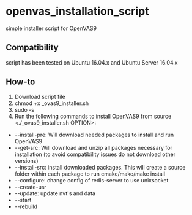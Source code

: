 # openvas_installation_script

simple installer script for OpenVAS9

## Compatibility

script has been tested on Ubuntu 16.04.x and Ubuntu Server 16.04.x

## How-to

1. Download script file
2. chmod +x _ovas9_installer.sh
3. sudo -s
4. Run the following commands to install OpenVAS9 from source <./_ovas9_installer.sh OPTION>:
  * --install-pre: Will download needed packages to install and run OpenVAS9
  * --get-src: Will download and unzip all packages necessary for installation (to avoid compatibility issues do not download other versions)
  * --install-src: install downloaded packages. This will create a source folder within each package to run cmake/make/make install
  * --configure: change config of redis-server to use unixsocket
  * --create-usr
  * --update: update nvt's and data
  * --start
  * --rebuild
